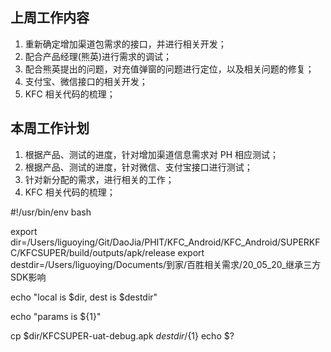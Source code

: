 ## 上周工作内容

1. 重新确定增加渠道包需求的接口，并进行相关开发；
2. 配合产品经理(熊英)进行需求的调试；
3. 配合熊英提出的问题，对充值弹窗的问题进行定位，以及相关问题的修复；
4. 支付宝、微信接口的相关开发；
5. KFC 相关代码的梳理；

## 本周工作计划

1. 根据产品、测试的进度，针对增加渠道信息需求对 PH 相应测试；
2. 根据产品、测试的进度，针对微信、支付宝接口进行测试；
3. 针对新分配的需求，进行相关的工作；
4. KFC 相关代码的梳理；

#!/usr/bin/env bash

export dir=/Users/liguoying/Git/DaoJia/PHIT/KFC_Android/KFC_Android/SUPERKFC/KFCSUPER/build/outputs/apk/release
export destdir=/Users/liguoying/Documents/到家/百胜相关需求/20_05_20_继承三方SDK影响

echo "local is  $dir, dest is $destdir"

echo "params is ${1}"

cp $dir/KFCSUPER-uat-debug.apk $destdir/${1}
echo $?
